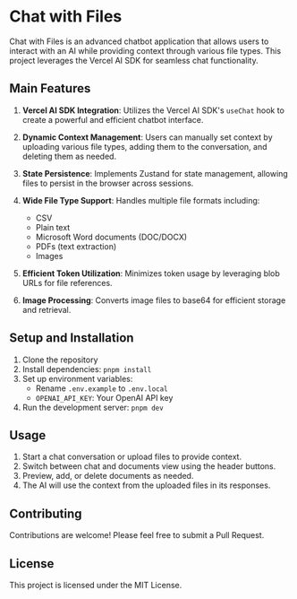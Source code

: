 # Chat with Files

Chat with Files is an advanced chatbot application that allows users to interact with an AI while providing context through various file types. This project leverages the Vercel AI SDK for seamless chat functionality.

## Main Features

1. **Vercel AI SDK Integration**: Utilizes the Vercel AI SDK's `useChat` hook to create a powerful and efficient chatbot interface.

2. **Dynamic Context Management**: Users can manually set context by uploading various file types, adding them to the conversation, and deleting them as needed.

3. **State Persistence**: Implements Zustand for state management, allowing files to persist in the browser across sessions.

4. **Wide File Type Support**: Handles multiple file formats including:
   - CSV
   - Plain text
   - Microsoft Word documents (DOC/DOCX)
   - PDFs (text extraction)
   - Images

5. **Efficient Token Utilization**: Minimizes token usage by leveraging blob URLs for file references.

6. **Image Processing**: Converts image files to base64 for efficient storage and retrieval.

## Setup and Installation

1. Clone the repository
2. Install dependencies: `pnpm install`
3. Set up environment variables:
   - Rename `.env.example` to `.env.local`   
   - `OPENAI_API_KEY`: Your OpenAI API key
4. Run the development server: `pnpm dev`

## Usage

1. Start a chat conversation or upload files to provide context.
2. Switch between chat and documents view using the header buttons.
3. Preview, add, or delete documents as needed.
4. The AI will use the context from the uploaded files in its responses.

## Contributing

Contributions are welcome! Please feel free to submit a Pull Request.

## License

This project is licensed under the MIT License.
